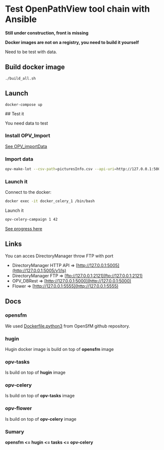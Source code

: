 # Test OpenPathView tool chain with Ansible

**Still under construction, front is missing**

**Docker images are not on a registry, you need to build it yourself**

Need to be test with data.


## Build docker image

```
./build_all.sh
```

## Launch

```
docker-compose up
```

## Test it

You need data to test

### Install OPV_Import

[See OPV_importData](https://github.com/OpenPathView/OPV_importData)

### Import data

```bash
opv-make-lot --csv-path=picturesInfo.csv --api-uri=http://127.0.0.1:5000 --dm-uri=http://127.0.0.1:5005 SD
```

### Launch it

Connect to the docker:

```bash
docker exec -it docker_celery_1 /bin/bash
```

Launch it

```bash
opv-celery-campaign 1 42
```

[See progress here](http://127.0.0.1:5555)

## Links

You can acces DirectoryManager throw FTP with port

* DirectoryManager HTTP API => [http://127.0.0.1:5005](http://127.0.0.1:5005/v1/ls)
* DirectoryManager FTP => [ftp://127.0.0.1:2121](ftp://127.0.0.1:2121)
* OPV_DBRest => [http://127.0.0.1:5000](http://127.0.0.1:5000)
* Flower => [http://127.0.0.1:5555](http://127.0.0.1:5555)

## Docs

### opensfm

We used [Dockerfile.python3](https://github.com/mapillary/OpenSfM/blob/master/Dockerfile.python3) from OpenSfM github repository.

### hugin

Hugin docker image is build on top of **opensfm** image

### opv-tasks

Is build on top of **hugin** image

### opv-celery

Is build on top of **opv-tasks** image

### opv-flower

Is build on top of **opv-celery** image

### Sumary

**opensfm <= hugin <= tasks <= opv-celery**

